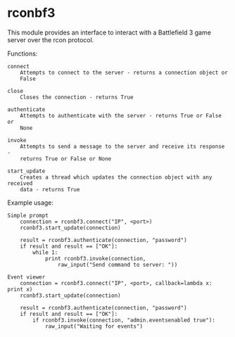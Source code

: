 rconbf3
=======

This module provides an interface to interact with a Battlefield 3 game server
over the rcon protocol.


Functions:

    connect
        Attempts to connect to the server - returns a connection object or
        False

    close
        Closes the connection - returns True

    authenticate
        Attempts to authenticate with the server - returns True or False or
        None

    invoke
        Attempts to send a message to the server and receive its response -
        returns True or False or None

    start_update
        Creates a thread which updates the connection object with any received
        data - returns True


Example usage:

    Simple prompt
        connection = rconbf3.connect("IP", <port>)
        rconbf3.start_update(connection)

        result = rconbf3.authenticate(connection, "password")
        if result and result == ["OK"]:
            while 1:
                print rconbf3.invoke(connection,
                    raw_input("Send command to server: "))

    Event viewer
        connection = rconbf3.connect("IP", <port>, callback=lambda x: print x)
        rconbf3.start_update(connection)

        result = rconbf3.authenticate(connection, "password")
        if result and result == ["OK"]:
            if rconbf3.invoke(connection, "admin.eventsenabled true"):
                raw_input("Waiting for events")


